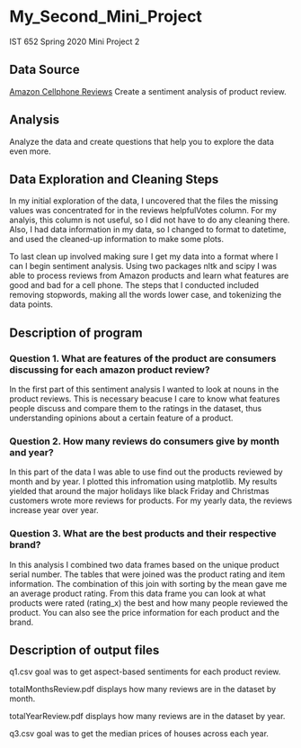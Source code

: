 # My_Second_Mini_Project
 IST 652 Spring 2020 Mini Project 2

## Data Source
[Amazon Cellphone Reviews](https://www.kaggle.com/grikomsn/amazon-cell-phones-reviews)
Create a sentiment analysis of product review.

## Analysis
Analyze the data and create questions that help you to explore the data even more.

## Data Exploration and Cleaning Steps
In my initial exploration of the data, I uncovered that the files the missing values was concentrated for in the reviews helpfulVotes column. For my analyis, this column is not useful, so I did not have to do any cleaning there. Also, I had data information in my data, so I changed to format to datetime, and used the cleaned-up information to make some plots. 

To last clean up involved making sure I get my data into a format where I can I begin sentiment analysis. Using two packages nltk and scipy I was able to process reviews from Amazon products and learn what features are good and bad for a cell phone. The steps that I conducted included removing stopwords, making all the words lower case, and tokenizing the data points. 

## Description of program

### Question 1. What are features of the product are consumers discussing for each amazon product review?

In the first part of this sentiment analysis I wanted to look at nouns in the product reviews. This is necessary beacuse I care to know what features people discuss and compare them to the ratings in the dataset, thus understanding opinions about a certain feature of a product.

### Question 2. How many reviews do consumers give by month and year?

In this part of the data I was able to use find out the products reviewed by month and by year. I plotted this infromation using matplotlib. My results yielded that around the major holidays like black Friday and Christmas customers wrote more reviews for products. For my yearly data, the reviews increase year over year.

### Question 3. What are the best products and their respective brand?

In this analysis I combined two data frames based on the unique product serial number. The tables that were joined was the product rating and item information. The combination of this join with sorting by the mean gave me an average product rating. From this data frame you can look at what products were rated (rating_x) the best and how many people reviewed the product. You can also see the price information for each product and the brand.

## Description of output files

q1.csv goal was to get aspect-based sentiments for each product review.

totalMonthsReview.pdf displays how many reviews are in the dataset by month.

totalYearReview.pdf displays how many reviews are in the dataset by year.

q3.csv goal was to get the median prices of houses across each year.
